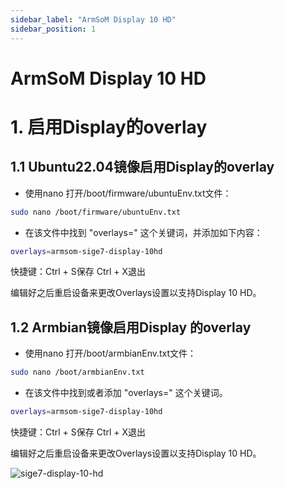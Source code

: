 ```yaml
---
sidebar_label: "ArmSoM Display 10 HD"
sidebar_position: 1
---
```

#  ArmSoM  Display 10 HD



# 1. 启用Display的overlay

## 1.1 Ubuntu22.04镜像启用Display的overlay
- 使用nano 打开/boot/firmware/ubuntuEnv.txt文件：

```bash
sudo nano /boot/firmware/ubuntuEnv.txt
```

- 在该文件中找到 "overlays=" 这个关键词，并添加如下内容：
​	
```bash
overlays=armsom-sige7-display-10hd
```
快捷键：Ctrl + S保存    Ctrl + X退出

编辑好之后重启设备来更改Overlays设置以支持Display 10 HD。

## 1.2 Armbian镜像启用Display 的overlay

- 使用nano 打开/boot/armbianEnv.txt文件：

```bash
sudo nano /boot/armbianEnv.txt
```

- 在该文件中找到或者添加 "overlays=" 这个关键词。


```bash
overlays=armsom-sige7-display-10hd
```
快捷键：Ctrl + S保存    Ctrl + X退出

编辑好之后重启设备来更改Overlays设置以支持Display 10 HD。

![sige7-display-10-hd](/img/general-tutorial/display-10-hd.jpg)